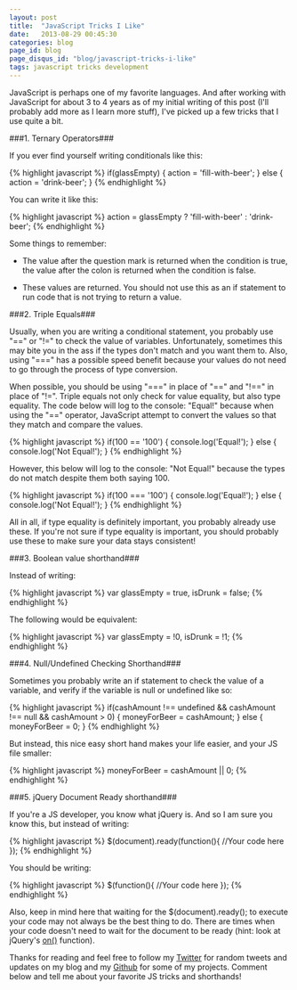 ```yaml
---
layout: post
title:  "JavaScript Tricks I Like"
date:   2013-08-29 00:45:30
categories: blog
page_id: blog
page_disqus_id: "blog/javascript-tricks-i-like"
tags: javascript tricks development
---
```


JavaScript is perhaps one of my favorite languages. And after working with JavaScript for about 3 to 4 years as of my initial writing of this post (I'll probably add more as I learn more stuff), I've picked up a few tricks that I use quite a bit.

###1. Ternary Operators###

If you ever find yourself writing conditionals like this:

{% highlight javascript %}
	if(glassEmpty) {
		action = 'fill-with-beer';
	}
	else {
		action = 'drink-beer';
	}
{% endhighlight %}
	
You can write it like this:

{% highlight javascript %}
	action = glassEmpty ? 'fill-with-beer' : 'drink-beer';
{% endhighlight %}

Some things to remember:

- The value after the question mark is returned when the condition is true, the value after the colon is returned when the condition is false.

- These values are returned. You should not use this as an if statement to run code that is not trying to return a value.

###2. Triple Equals###

Usually, when you are writing a conditional statement, you probably use "==" or "!=" to check the value of variables.
Unfortunately, sometimes this may bite you in the ass if the types don't match and you want them to. Also, using "===" has a possible speed benefit because your values do not need to go through the process of type conversion.

When possible, you should be using "===" in place of "==" and "!==" in place of "!=". Triple equals not only check for value equality, but also type equality. The code below will log to the console: "Equal!" because when using the "==" operator, JavaScript attempt to convert the values so that they match and compare the values.

{% highlight javascript %}
	if(100 == '100') {
		console.log('Equal!');
	}
	else {
		console.log('Not Equal!');
	}
{% endhighlight %}

However, this below will log to the console: "Not Equal!" because the types do not match despite them both saying 100.

{% highlight javascript %}
	if(100 === '100') {
		console.log('Equal!');
	}
	else {
		console.log('Not Equal!');
	}
{% endhighlight %}

All in all, if type equality is definitely important, you probably already use these. If you're not sure if type equality is important, you should probably use these to make sure your data stays consistent!

###3. Boolean value shorthand###

Instead of writing:

{% highlight javascript %}
	var glassEmpty = true,
		isDrunk = false;
{% endhighlight %}

The following would be equivalent:

{% highlight javascript %}
	var glassEmpty = !0,
		isDrunk = !1;
{% endhighlight %}

###4. Null/Undefined Checking Shorthand###

Sometimes you probably write an if statement to check the value of a variable, and verify if the variable is null or undefined like so:

{% highlight javascript %}
	if(cashAmount !== undefined && cashAmount !== null && cashAmount > 0) {
		moneyForBeer = cashAmount;
	}
	else {
		moneyForBeer = 0;
	}
{% endhighlight %}

But instead, this nice easy short hand makes your life easier, and your JS file smaller:

{% highlight javascript %}
	moneyForBeer = cashAmount || 0;
{% endhighlight %}

###5. jQuery Document Ready shorthand###

If you're a JS developer, you know what jQuery is. And so I am sure you know this, but instead of writing:

{% highlight javascript %}
	$(document).ready(function(){
		//Your code here
	});
{% endhighlight %}

You should be writing:

{% highlight javascript %}
	$(function(){
		//Your code here
	});
{% endhighlight %}

Also, keep in mind here that waiting for the $(document).ready(); to execute your code may not always be the best thing to do. There are times when your code doesn't need to wait for the document to be ready (hint: look at jQuery's [on()][jquery_on_function] function).


Thanks for reading and feel free to follow my [Twitter][twitter] for random tweets and updates on my blog and my [Github][github] for some of my projects. Comment below and tell me about your favorite JS tricks and shorthands!

[jquery_on_function]: http://api.jquery.com/on/
[github]: https://github.com/chienhungchen
[twitter]:    http://twitter.com/jeffchen330